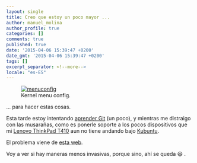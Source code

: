 ```yaml
---
layout: single
title: Creo que estoy un poco mayor ...
author: manuel_molina
author_profile: true
categories: []
comments: true
published: true
date: '2015-04-06 15:39:47 +0200'
date_gmt: '2015-04-06 15:39:47 +0200'
tags: []
excerpt_separator: <!--more-->
locale: "es-ES"
---
```

<figure style="width: 402px" class="align-left">
  <a href="{{ site.url }}{{ site.baseurl }}/assets/images/2015-04-06-creo-que-estoy-un-poco-mayor/menuconfig.jpg"><img src="{{ site.url }}{{ site.baseurl }}/assets/images/2015-04-06-creo-que-estoy-un-poco-mayor/menuconfig.jpg" alt="menuconfig"></a>
  <figcaption>Kernel menu config.</figcaption>
</figure> 

... para hacer estas cosas.
<!--more-->
Esta tarde estoy intentando [aprender Git](https://www.amazon.es/Aprende-Git-y-camino-GitHub-ebook/dp/B00K515GL2/) (un poco), y mientras me distraigo con las musarañas, como es ponerle soporte a los pocos dispositivos que mi [Lenovo ThinkPad T410](http://support.lenovo.com/us/en/products/laptops-and-netbooks/thinkpad-t-series-laptops/thinkpad-t410?type=Laptops-and-netbooks&amp;c=1) aun no tiene andando bajo [Kubuntu](http://www.kubuntu.org/news/kubuntu-14.04).

El problema viene de [esta web](http://www.linuxant.com/drivers/hsf/oem/install.php).

Voy a ver si hay maneras menos invasivas, porque sino, ahí­ se queda :smiley: .
